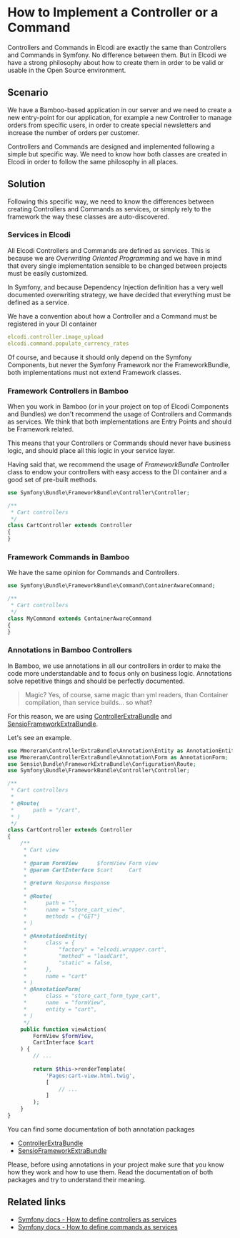 # How to Implement a Controller or a Command

Controllers and Commands in Elcodi are exactly the same than Controllers and 
Commands in Symfony. No difference between them. But in Elcodi we have a strong
philosophy about how to create them in order to be valid or usable in the Open
Source environment.

## Scenario

We have a Bamboo-based application in our server and we need to create a new 
entry-point for our application, for example a new Controller to manage orders
from specific users, in order to create special newsletters and increase the
number of orders per customer.

Controllers and Commands are designed and implemented following a simple but
specific way. We need to know how both classes are created in Elcodi in order to
follow the same philosophy in all places.

## Solution

Following this specific way, we need to know the differences between creating
Controllers and Commands as services, or simply rely to the framework the way
these classes are auto-discovered.

### Services in Elcodi

All Elcodi Controllers and Commands are defined as services. This is because we
are *Overwriting Oriented Programming* and we have in mind that every single
implementation sensible to be changed between projects must be easily 
customized.

In Symfony, and because Dependency Injection definition has a very well documented
overwriting strategy, we have decided that everything must be defined as a 
service.

We have a convention about how a Controller and a Command must be registered in
your DI container

``` yaml
elcodi.controller.image_upload
elcodi.command.populate_currency_rates
```

Of course, and because it should only depend on the Symfony Components, but never
the Symfony Framework nor the FrameworkBundle, both implementations must not extend
Framework classes.

### Framework Controllers in Bamboo

When you work in Bamboo (or in your project on top of Elcodi Components and 
Bundles) we don't recommend the usage of Controllers and Commands as services.
We think that both implementations are Entry Points and should be Framework
related.

This means that your Controllers or Commands should never have business logic,
and should place all this logic in your service layer.

Having said that, we recommend the usage of *FrameworkBundle* Controller class to
endow your controllers with easy access to the DI container and a good set of
pre-built methods.

``` php
use Symfony\Bundle\FrameworkBundle\Controller\Controller;

/**
 * Cart controllers
 */
class CartController extends Controller
{
}
```

### Framework Commands in Bamboo

We have the same opinion for Commands and Controllers.

``` php
use Symfony\Bundle\FrameworkBundle\Command\ContainerAwareCommand;

/**
 * Cart controllers
 */
class MyCommand extends ContainerAwareCommand
{
}
```

### Annotations in Bamboo Controllers

In Bamboo, we use annotations in all our controllers in order to make the code more
understandable and to focus only on business logic. Annotations solve
repetitive things and should be perfectly documented.

> Magic? Yes, of course, same magic than yml readers, than Container
> compilation, than service builds... so what?

For this reason, we are using 
[ControllerExtraBundle](http://github.com/mmoreram/ControllerExtraBundle) and
[SensioFrameworkExtraBundle](https://github.com/sensiolabs/SensioFrameworkExtraBundle).

Let's see an example.

``` php
use Mmoreram\ControllerExtraBundle\Annotation\Entity as AnnotationEntity;
use Mmoreram\ControllerExtraBundle\Annotation\Form as AnnotationForm;
use Sensio\Bundle\FrameworkExtraBundle\Configuration\Route;
use Symfony\Bundle\FrameworkBundle\Controller\Controller;

/**
 * Cart controllers
 *
 * @Route(
 *      path = "/cart",
 * )
 */
class CartController extends Controller
{
    /**
     * Cart view
     *
     * @param FormView      $formView Form view
     * @param CartInterface $cart     Cart
     *
     * @return Response Response
     *
     * @Route(
     *      path = "",
     *      name = "store_cart_view",
     *      methods = {"GET"}
     * )
     *
     * @AnnotationEntity(
     *      class = {
     *          "factory" = "elcodi.wrapper.cart",
     *          "method" = "loadCart",
     *          "static" = false,
     *      },
     *      name = "cart"
     * )
     * @AnnotationForm(
     *      class = "store_cart_form_type_cart",
     *      name  = "formView",
     *      entity = "cart",
     * )
     */
    public function viewAction(
        FormView $formView,
        CartInterface $cart
    ) {
        // ...
    
        return $this->renderTemplate(
            'Pages:cart-view.html.twig',
            [
                // ...
            ]
        );
    }
}
```

You can find some documentation of both annotation packages

* [ControllerExtraBundle](https://github.com/mmoreram/ControllerExtraBundle/blob/master/README.md)
* [SensioFrameworkExtraBundle](http://symfony.com/doc/current/bundles/SensioFrameworkExtraBundle/index.html)

Please, before using annotations in your project make sure that you know how
they work and how to use them. Read the documentation of both packages and try
to understand their meaning.

## Related links

* [Symfony docs - How to define controllers as services](http://symfony.com/doc/current/cookbook/controller/service.html)
* [Symfony docs - How to define commands as services](http://symfony.com/doc/current/cookbook/console/commands_as_services.html)